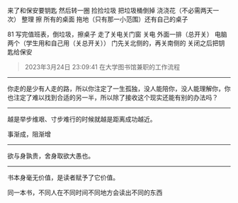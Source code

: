 来了和保安要钥匙
然后转一圈
捡捡垃圾
把垃圾桶倒掉
浇浇花（不必需两天一次）
整理 擦 所有的桌面
拖地（只有那一小范围）还有自己的桌子

81
写完值班表，倒垃圾，擦桌子
走了关电关门窗
关电 外面一排（总开关）
电脑两个（学生用和自己用（关总开关））
门先关北侧的，再关南侧的
关闭之后把钥匙给保安

> 2023年3月24日 23:09:41 在大学图书馆兼职的工作流程

___
你走的是少有人走的路，所以你注定了一生孤独，没人能陪你，没人能理解你，你也注定了难以找到合适的另一半，所以除了接收这个现实还能有别的办法吗？
___
越是举步维艰、寸步难行的时候就越是距离成功越近。

事渐成，阻渐增
___
欲与身孰贵，舍身取欲大愚也。
___
书本身毫无价值，是读者赋予了它价值。

  

同一本书，不同人在不同时间不同地方会读出不同的东西